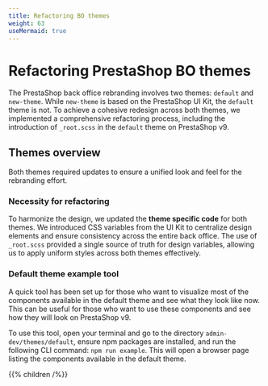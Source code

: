 ```yaml
---
title: Refactoring BO themes
weight: 63
useMermaid: true
---
```



# Refactoring PrestaShop BO themes

The PrestaShop back office rebranding involves two themes: `default` and `new-theme`. While `new-theme` is based on the PrestaShop UI Kit, the `default` theme is not. To achieve a cohesive redesign across both themes, we implemented a comprehensive refactoring process, including the introduction of `_root.scss` in the `default` theme on PrestaShop v9.

## Themes overview

Both themes required updates to ensure a unified look and feel for the rebranding effort.

### Necessity for refactoring

To harmonize the design, we updated the **theme specific code** for both themes. We introduced CSS variables from the UI Kit to centralize design elements and ensure consistency across the entire back office. The use of `_root.scss` provided a single source of truth for design variables, allowing us to apply uniform styles across both themes effectively.

### Default theme example tool

A quick tool has been set up for those who want to visualize most of the components available in the default theme and see what they look like now. This can be useful for those who want to use these components and see how they will look on PrestaShop v9.

To use this tool, open your terminal and go to the directory `admin-dev/themes/default`, ensure npm packages are installed, and run the following CLI command: `npm run example`. This will open a browser page listing the components available in the default theme.


{{% children /%}}
